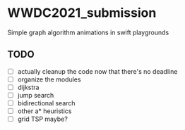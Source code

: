 # WWDC2021_submission
Simple graph algorithm animations in swift playgrounds


## TODO
- [ ] actually cleanup the code now that there's no deadline
- [ ] organize the modules
- [ ] dijkstra
- [ ] jump search
- [ ] bidirectional search
- [ ] other a* heuristics
- [ ] grid TSP maybe?
